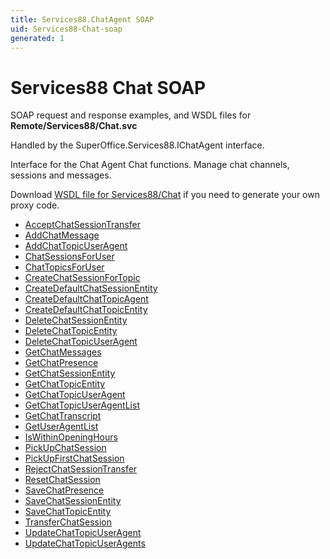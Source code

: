 ```yaml
---
title: Services88.ChatAgent SOAP
uid: Services88-Chat-soap
generated: 1
---
```


# Services88 Chat SOAP

SOAP request and response examples, and WSDL files for **Remote/Services88/Chat.svc**

Handled by the <see cref="T:SuperOffice.Services88.IChatAgent">SuperOffice.Services88.IChatAgent</see> interface.

Interface for the Chat Agent
Chat functions. Manage chat channels, sessions and messages.

Download [WSDL file for Services88/Chat](../Services88-Chat.md) if you need to generate your own proxy code.

* [AcceptChatSessionTransfer](AcceptChatSessionTransfer.md)
* [AddChatMessage](AddChatMessage.md)
* [AddChatTopicUserAgent](AddChatTopicUserAgent.md)
* [ChatSessionsForUser](ChatSessionsForUser.md)
* [ChatTopicsForUser](ChatTopicsForUser.md)
* [CreateChatSessionForTopic](CreateChatSessionForTopic.md)
* [CreateDefaultChatSessionEntity](CreateDefaultChatSessionEntity.md)
* [CreateDefaultChatTopicAgent](CreateDefaultChatTopicAgent.md)
* [CreateDefaultChatTopicEntity](CreateDefaultChatTopicEntity.md)
* [DeleteChatSessionEntity](DeleteChatSessionEntity.md)
* [DeleteChatTopicEntity](DeleteChatTopicEntity.md)
* [DeleteChatTopicUserAgent](DeleteChatTopicUserAgent.md)
* [GetChatMessages](GetChatMessages.md)
* [GetChatPresence](GetChatPresence.md)
* [GetChatSessionEntity](GetChatSessionEntity.md)
* [GetChatTopicEntity](GetChatTopicEntity.md)
* [GetChatTopicUserAgent](GetChatTopicUserAgent.md)
* [GetChatTopicUserAgentList](GetChatTopicUserAgentList.md)
* [GetChatTranscript](GetChatTranscript.md)
* [GetUserAgentList](GetUserAgentList.md)
* [IsWithinOpeningHours](IsWithinOpeningHours.md)
* [PickUpChatSession](PickUpChatSession.md)
* [PickUpFirstChatSession](PickUpFirstChatSession.md)
* [RejectChatSessionTransfer](RejectChatSessionTransfer.md)
* [ResetChatSession](ResetChatSession.md)
* [SaveChatPresence](SaveChatPresence.md)
* [SaveChatSessionEntity](SaveChatSessionEntity.md)
* [SaveChatTopicEntity](SaveChatTopicEntity.md)
* [TransferChatSession](TransferChatSession.md)
* [UpdateChatTopicUserAgent](UpdateChatTopicUserAgent.md)
* [UpdateChatTopicUserAgents](UpdateChatTopicUserAgents.md)
